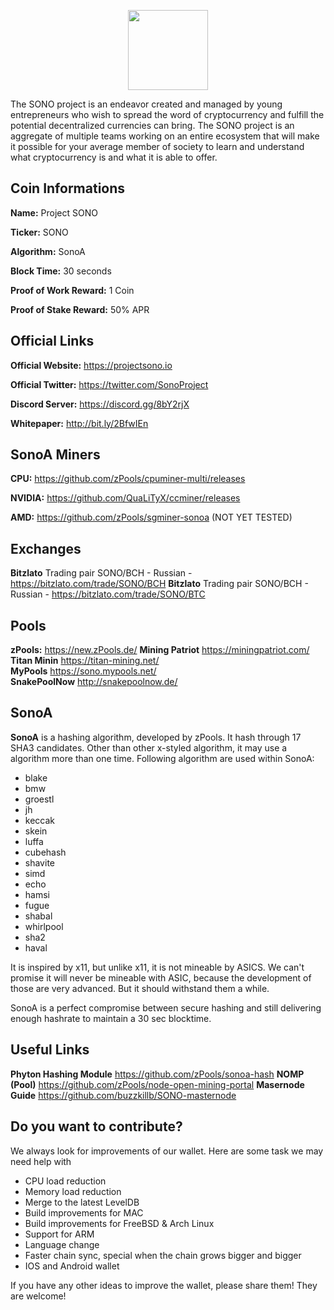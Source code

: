 <p align="center">
  <img width="128" height="128" src="https://github.com/altcommunitycoin/SONO/blob/master/src/qt/res/images/about.png">
</p>


The SONO project is an endeavor created and managed by young entrepreneurs who wish to spread the word of cryptocurrency and fulfill the potential decentralized currencies can bring.
The SONO project is an aggregate of multiple teams working on an entire ecosystem that will make it possible for your average member of society to learn and understand what cryptocurrency is and what it is able to offer.



## Coin Informations

**Name:** Project SONO 

**Ticker:** SONO 

**Algorithm:** SonoA 

**Block Time:** 30 seconds 

**Proof of Work Reward:** 1 Coin 

**Proof of Stake Reward:** 50% APR 



## Official Links

**Official Website:** https://projectsono.io

**Official Twitter:** https://twitter.com/SonoProject

**Discord Server:** https://discord.gg/8bY2rjX

**Whitepaper:** http://bit.ly/2BfwIEn



## SonoA Miners

**CPU:** https://github.com/zPools/cpuminer-multi/releases

**NVIDIA:** https://github.com/QuaLiTyX/ccminer/releases

**AMD:** https://github.com/zPools/sgminer-sonoa (NOT YET TESTED)



## Exchanges

**Bitzlato** Trading pair SONO/BCH - Russian - https://bitzlato.com/trade/SONO/BCH
**Bitzlato** Trading pair SONO/BCH - Russian - https://bitzlato.com/trade/SONO/BTC



## Pools 

**zPools:** https://new.zPools.de/
**Mining Patriot** https://miningpatriot.com/  
**Titan Minin**  https://titan-mining.net/  
**MyPools** https://sono.mypools.net/   
**SnakePoolNow** http://snakepoolnow.de/  





## SonoA

**SonoA** is a hashing algorithm, developed by zPools. It hash through 17 SHA3 candidates. Other than other x-styled algorithm, it may use a algorithm more than one time.
Following algorithm are used within SonoA:

- blake
- bmw
- groestl
- jh
- keccak
- skein
- luffa
- cubehash
- shavite
- simd
- echo
- hamsi
- fugue
- shabal
- whirlpool
- sha2
- haval

It is inspired by x11, but unlike x11, it is not mineable by ASICS. 
We can't promise it will never be mineable with ASIC, because the development of those are very advanced. But it should withstand them a while. 

SonoA is a perfect compromise between secure hashing and still delivering enough hashrate to maintain a 30 sec blocktime. 



## Useful Links

**Phyton Hashing Module** https://github.com/zPools/sonoa-hash
**NOMP (Pool)** https://github.com/zPools/node-open-mining-portal
**Masernode Guide** https://github.com/buzzkillb/SONO-masternode



## Do you want to contribute?

We always look for improvements of our wallet. Here are some task we may need help with

- CPU load reduction
- Memory load reduction
- Merge to the latest LevelDB
- Build improvements for MAC
- Build improvements for FreeBSD & Arch Linux
- Support for ARM
- Language change
- Faster chain sync,  special when the chain grows bigger and bigger
- IOS and Android wallet

If you have any other ideas to improve the wallet, please share them! They are welcome!

